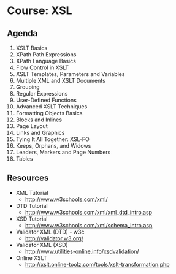 # Course: XSL

## Agenda

1. XSLT Basics
2. XPath Path Expressions
3. XPath Language Basics
4. Flow Control in XSLT
5. XSLT Templates, Parameters and Variables
6. Multiple XML and XSLT Documents
7. Grouping
8. Regular Expressions
9. User-Defined Functions
10. Advanced XSLT Techniques
11. Formatting Objects Basics
12. Blocks and Inlines
13. Page Layout
14. Links and Graphics
15. Tying It All Together: XSL-FO
16. Keeps, Orphans, and Widows
17. Leaders, Markers and Page Numbers
18. Tables

## Resources

- XML Tutorial
	- http://www.w3schools.com/xml/
- DTD Tutorial
	- http://www.w3schools.com/xml/xml_dtd_intro.asp
- XSD Tutorial
	- http://www.w3schools.com/xml/schema_intro.asp
- Validator XML (DTD) - w3c
	- http://validator.w3.org/
- Validator XML (XSD) 
	- http://www.utilities-online.info/xsdvalidation/
- Online XSLT
	- http://xslt.online-toolz.com/tools/xslt-transformation.php
